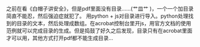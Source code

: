 之前在看《白帽子讲安全》，但是pdf里面没有目录……(艹皿艹 )，一个一个加目录简直不能忍，然后强迫症就犯了。
用python + js对目录进行导入。python处理找到的目录的文本，然后处理成数组。在acrobat控制台里开js，用官方文档的使用范例就可以完成目录的生成。但是捣鼓了好久之后发现，目录只有在acrobat里面才可以用，其他方式打开pdf都不能生成目录…
